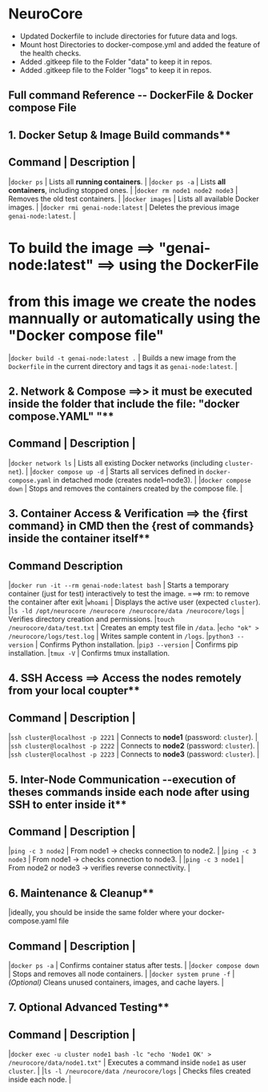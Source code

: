 # NeuroCore
- Updated Dockerfile to include directories for future data and logs.
- Mount host Directories to docker-compose.yml and added the feature of the health checks.
- Added .gitkeep file to the Folder "data" to keep it in repos.
- Added .gitkeep file to the Folder "logs" to keep it in repos.

## Full command Reference -- DockerFile & Docker compose File ##

## 1. Docker Setup & Image Build commands**
 Command | Description |
------------------------
|`docker ps` | Lists all **running containers**. |
|`docker ps -a` | Lists **all containers**, including stopped ones. |
|`docker rm node1 node2 node3` | Removes the old test containers. |
|`docker images` | Lists all available Docker images. |
|`docker rmi genai-node:latest` | Deletes the previous image `genai-node:latest`. |

# To build the image ==> "genai-node:latest" ==> using the DockerFile
# from this image we create the nodes mannually or automatically using the "Docker compose file"
|`docker build -t genai-node:latest .` | Builds a new image from the `Dockerfile` in the current directory and tags it as `genai-node:latest`. |

## 2. Network & Compose ==>> it must be executed inside the folder that include the file: "docker compose.YAML" "**
Command | Description |
------------------------
|`docker network ls` | Lists all existing Docker networks (including `cluster-net`). |
|`docker compose up -d` | Starts all services defined in `docker-compose.yaml` in detached mode (creates node1–node3). |
|`docker compose down` | Stops and removes the containers created by the compose file. |

## 3. Container Access & Verification ==> the {first command} in CMD then the {rest of commands} inside the container itself**
Command Description 
------------------------
|`docker run -it --rm genai-node:latest bash` | Starts a temporary container (just for test) interactively to test the image. ===> rm: to remove the container after exit 
|`whoami` | Displays the active user (expected `cluster`). 
|`ls -ld /opt/neurocore /neurocore /neurocore/data /neurocore/logs` | Verifies directory creation and permissions. 
|`touch /neurocore/data/test.txt` | Creates an empty test file in `/data`. 
|`echo "ok" > /neurocore/logs/test.log` | Writes sample content in `/logs`. 
|`python3 --version` | Confirms Python installation. 
|`pip3 --version` | Confirms pip installation. 
|`tmux -V` | Confirms tmux installation. 

## 4. SSH Access ==> Access the nodes remotely from your local coupter**
Command | Description |
------------------------
|`ssh cluster@localhost -p 2221` | Connects to **node1** (password: `cluster`). |
|`ssh cluster@localhost -p 2222` | Connects to **node2** (password: `cluster`). |
|`ssh cluster@localhost -p 2223` | Connects to **node3** (password: `cluster`). |

## 5. Inter-Node Communication --execution of theses commands inside each node after using SSH to enter inside it**
Command | Description |
------------------------
|`ping -c 3 node2` | From node1 → checks connection to node2. |
|`ping -c 3 node3` | From node1 → checks connection to node3. |
|`ping -c 3 node1` | From node2 or node3 → verifies reverse connectivity. |

## 6. Maintenance & Cleanup**
|ideally, you should be inside the same folder where your docker-compose.yaml file

Command | Description |
-----------------------
|`docker ps -a` | Confirms container status after tests. |
|`docker compose down` | Stops and removes all node containers. |
|`docker system prune -f` | *(Optional)* Cleans unused containers, images, and cache layers. |

## 7. Optional Advanced Testing**
Command | Description |
-----------------------
|`docker exec -u cluster node1 bash -lc "echo 'Node1 OK' > /neurocore/data/node1.txt"` | Executes a command inside `node1` as user `cluster`. |
|`ls -l /neurocore/data /neurocore/logs` | Checks files created inside each node. |
